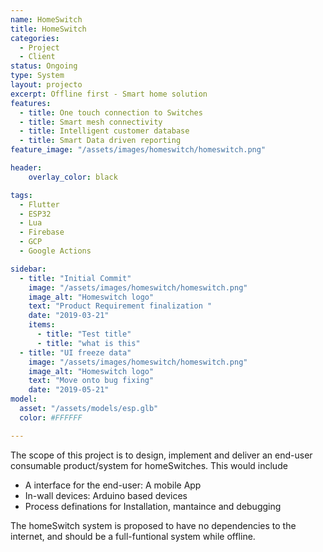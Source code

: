 ```yaml
---
name: HomeSwitch
title: HomeSwitch
categories:
  - Project
  - Client
status: Ongoing
type: System
layout: projecto
excerpt: Offline first - Smart home solution
features:
  - title: One touch connection to Switches
  - title: Smart mesh connectivity
  - title: Intelligent customer database
  - title: Smart Data driven reporting 
feature_image: "/assets/images/homeswitch/homeswitch.png"

header: 
    overlay_color: black

tags:
  - Flutter
  - ESP32
  - Lua
  - Firebase
  - GCP
  - Google Actions

sidebar:
  - title: "Initial Commit"
    image: "/assets/images/homeswitch/homeswitch.png"
    image_alt: "Homeswitch logo"
    text: "Product Requirement finalization "
    date: "2019-03-21"
    items:
      - title: "Test title"
      - title: "what is this"
  - title: "UI freeze data"
    image: "/assets/images/homeswitch/homeswitch.png"
    image_alt: "Homeswitch logo"
    text: "Move onto bug fixing"
    date: "2019-05-21"
model:
  asset: "/assets/models/esp.glb"
  color: #FFFFFF

---
```


The scope of this project is to design, implement and deliver an end-user consumable product/system for homeSwitches. This would include
 - A interface for the end-user: A mobile App
 - In-wall devices: Arduino based devices
 - Process definations for Installation, mantaince and debugging

The homeSwitch system is proposed to have no dependencies to the internet, and should be a full-funtional system while offline.
